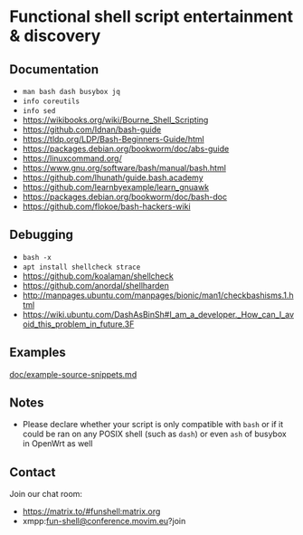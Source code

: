 # Functional shell script entertainment & discovery

## Documentation

* `man bash dash busybox jq`
* `info coreutils`
* `info sed`
* https://wikibooks.org/wiki/Bourne_Shell_Scripting
* https://github.com/Idnan/bash-guide
* https://tldp.org/LDP/Bash-Beginners-Guide/html
* https://packages.debian.org/bookworm/doc/abs-guide
* https://linuxcommand.org/
* https://www.gnu.org/software/bash/manual/bash.html
* https://github.com/lhunath/guide.bash.academy
* https://github.com/learnbyexample/learn_gnuawk
* https://packages.debian.org/bookworm/doc/bash-doc
* https://github.com/flokoe/bash-hackers-wiki

## Debugging

* `bash -x`
* `apt install shellcheck strace`
* https://github.com/koalaman/shellcheck
* https://github.com/anordal/shellharden
* http://manpages.ubuntu.com/manpages/bionic/man1/checkbashisms.1.html
* https://wiki.ubuntu.com/DashAsBinSh#I_am_a_developer._How_can_I_avoid_this_problem_in_future.3F

## Examples

[doc/example-source-snippets.md](doc/example-source-snippets.md)

## Notes

* Please declare whether your script is only compatible with `bash` or if it could be ran on any POSIX shell (such as `dash`) or even `ash` of busybox in OpenWrt as well

## Contact

Join our chat room:

* https://matrix.to/#funshell:matrix.org
* xmpp:fun-shell@conference.movim.eu?join
